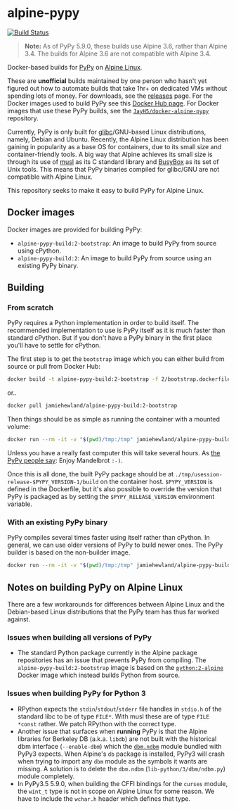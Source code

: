 # alpine-pypy

[![Build Status](https://img.shields.io/travis/JayH5/alpine-pypy/master.svg)](https://travis-ci.org/JayH5/alpine-pypy)

> **Note:** As of PyPy 5.9.0, these builds use Alpine 3.6, rather than Alpine 3.4. The builds for Alpine 3.6 are not compatible with Alpine 3.4.

Docker-based builds for [PyPy](http://pypy.org) on [Alpine Linux](http://www.alpinelinux.org).

These are **unofficial** builds maintained by one person who hasn't yet figured out how to automate builds that take 1hr+ on dedicated VMs without spending lots of money. For downloads, see the [releases](https://github.com/JayH5/alpine-pypy/releases) page. For the Docker images used to build PyPy see this [Docker Hub page](https://hub.docker.com/r/jamiehewland/alpine-pypy-build/). For Docker images that use these PyPy builds, see the [`JayH5/docker-alpine-pypy`](https://github.com/JayH5/docker-alpine-pypy/) repository.

Currently, PyPy is only built for [glibc](https://www.gnu.org/software/libc/)/GNU-based Linux distributions, namely, Debian and Ubuntu. Recently, the Alpine Linux distribution has been gaining in popularity as a base OS for containers, due to its small size and container-friendly tools. A big way that Alpine achieves its small size is through its use of [musl](https://www.musl-libc.org) as its C standard library and [BusyBox](https://busybox.net) as its set of Unix tools. This means that PyPy binaries compiled for glibc/GNU are not compatible with Alpine Linux.

This repository seeks to make it easy to build PyPy for Alpine Linux.

## Docker images
Docker images are provided for building PyPy:

* `alpine-pypy-build:2-bootstrap`: An image to build PyPy from source using cPython.
* `alpine-pypy-build:2`: An image to build PyPy from source using an existing PyPy binary.

## Building
### From scratch
PyPy requires a Python implementation in order to build itself. The recommended implementation to use is PyPy itself as it is much faster than standard cPython. But if you don't have a PyPy binary in the first place you'll have to settle for cPython.

The first step is to get the `bootstrap` image which you can either build from source or pull from Docker Hub:
```sh
docker build -t alpine-pypy-build:2-bootstrap -f 2/bootstrap.dockerfile 2
```
or..
```sh
docker pull jamiehewland/alpine-pypy-build:2-bootstrap
```

Then things should be as simple as running the container with a mounted volume:
```sh
docker run --rm -it -v "$(pwd)/tmp:/tmp" jamiehewland/alpine-pypy-build:2-bootstrap
```

Unless you have a really fast computer this will take several hours. As [the PyPy people say](http://pypy.org/download.html#building-from-source): Enjoy Mandelbrot `:-)`.

Once this is all done, the built PyPy package should be at `./tmp/usession-release-$PYPY_VERSION-1/build` on the container host. `$PYPY_VERSION` is defined in the Dockerfile, but it's also possible to override the version that PyPy is packaged as by setting the `$PYPY_RELEASE_VERSION` environment variable.

### With an existing PyPy binary
PyPy compiles several times faster using itself rather than cPython. In general, we can use older versions of PyPy to build newer ones. The PyPy builder is based on the non-builder image.

```sh
docker run --rm -it -v "$(pwd)/tmp:/tmp" jamiehewland/alpine-pypy-build:2
```

## Notes on building PyPy on Alpine Linux
There are a few workarounds for differences between Alpine Linux and the Debian-based Linux distributions that the PyPy team has thus far worked against.

### Issues when building all versions of PyPy
* The standard Python package currently in the Alpine package repositories has an issue that prevents PyPy from compiling. The `alpine-pypy-build:2-bootstrap` image is based on the [`python:2-alpine`](https://hub.docker.com/_/python/) Docker image which instead builds Python from source.

### Issues when building PyPy for Python 3
* RPython expects the `stdin`/`stdout`/`stderr` file handles in `stdio.h` of the standard libc to be of type `FILE*`. With musl these are of type `FILE *const` rather. We patch RPython with the correct type.
* Another issue that surfaces when **running** PyPy is that the Alpine libraries for Berkeley DB (a.k.a. `libdb`) are not built with the historical dbm interface (`--enable-dbm`) which the [`dbm.ndbm`](https://docs.python.org/3/library/dbm.html#module-dbm.ndbm) module bundled with PyPy3 expects. When Alpine's `db` package is installed, PyPy3 will crash when trying to import any `dbm` module as the symbols it wants are missing. A solution is to delete the `dbm.ndbm` (`lib-python/3/dbm/ndbm.py`) module completely.
* In PyPy3.5 5.9.0, when building the CFFI bindings for the `curses` module, the `wint_t` type is not in scope on Alpine Linux for some reason. We have to include the `wchar.h` header which defines that type.
